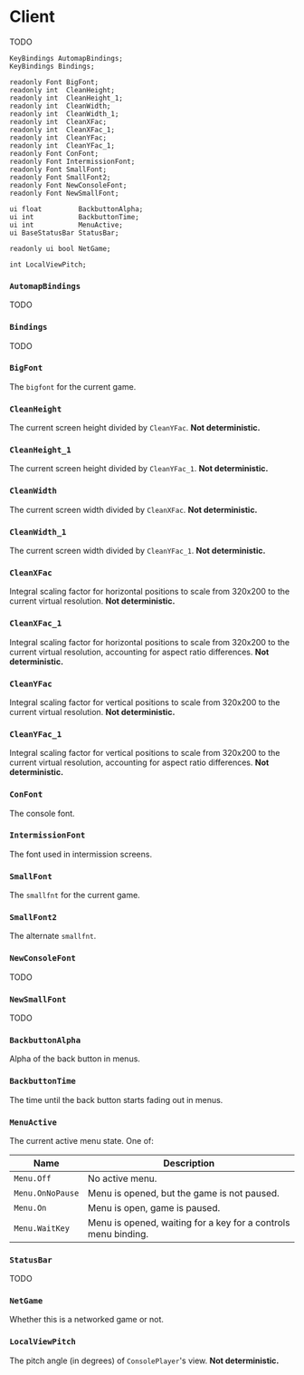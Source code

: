 # Client

TODO

```
KeyBindings AutomapBindings;
KeyBindings Bindings;

readonly Font BigFont;
readonly int  CleanHeight;
readonly int  CleanHeight_1;
readonly int  CleanWidth;
readonly int  CleanWidth_1;
readonly int  CleanXFac;
readonly int  CleanXFac_1;
readonly int  CleanYFac;
readonly int  CleanYFac_1;
readonly Font ConFont;
readonly Font IntermissionFont;
readonly Font SmallFont;
readonly Font SmallFont2;
readonly Font NewConsoleFont;
readonly Font NewSmallFont;

ui float         BackbuttonAlpha;
ui int           BackbuttonTime;
ui int           MenuActive;
ui BaseStatusBar StatusBar;

readonly ui bool NetGame;

int LocalViewPitch;
```

### `AutomapBindings`

TODO

### `Bindings`

TODO

### `BigFont`

The `bigfont` for the current game.

### `CleanHeight`

The current screen height divided by `CleanYFac`. **Not deterministic.**

### `CleanHeight_1`

The current screen height divided by `CleanYFac_1`. **Not deterministic.**

### `CleanWidth`

The current screen width divided by `CleanXFac`. **Not deterministic.**

### `CleanWidth_1`

The current screen width divided by `CleanYFac_1`. **Not deterministic.**

### `CleanXFac`

Integral scaling factor for horizontal positions to scale from 320x200 to the
current virtual resolution. **Not deterministic.**

### `CleanXFac_1`

Integral scaling factor for horizontal positions to scale from 320x200 to the
current virtual resolution, accounting for aspect ratio differences. **Not
deterministic.**

### `CleanYFac`

Integral scaling factor for vertical positions to scale from 320x200 to the
current virtual resolution. **Not deterministic.**

### `CleanYFac_1`

Integral scaling factor for vertical positions to scale from 320x200 to the
current virtual resolution, accounting for aspect ratio differences. **Not
deterministic.**

### `ConFont`

The console font.

### `IntermissionFont`

The font used in intermission screens.

### `SmallFont`

The `smallfnt` for the current game.

### `SmallFont2`

The alternate `smallfnt`.

### `NewConsoleFont`

TODO

### `NewSmallFont`

TODO

### `BackbuttonAlpha`

Alpha of the back button in menus.

### `BackbuttonTime`

The time until the back button starts fading out in menus.

### `MenuActive`

The current active menu state. One of:

| Name             | Description                                                    |
| ----             | -----------                                                    |
| `Menu.Off`       | No active menu.                                                |
| `Menu.OnNoPause` | Menu is opened, but the game is not paused.                    |
| `Menu.On`        | Menu is open, game is paused.                                  |
| `Menu.WaitKey`   | Menu is opened, waiting for a key for a controls menu binding. |

### `StatusBar`

TODO

### `NetGame`

Whether this is a networked game or not.

### `LocalViewPitch`

The pitch angle (in degrees) of `ConsolePlayer`'s view. **Not deterministic.**

<!-- EOF -->
